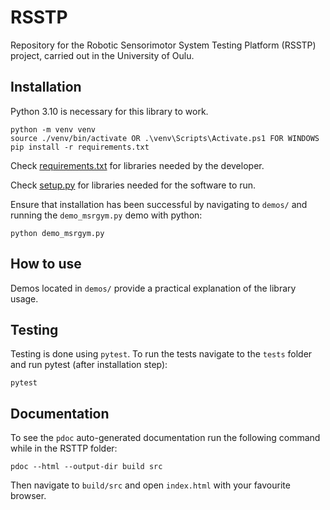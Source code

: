 # RSSTP
Repository for the Robotic Sensorimotor System Testing Platform (RSSTP) project, carried out in the University of Oulu.


## Installation
Python 3.10 is necessary for this library to work.

``` shell
python -m venv venv
source ./venv/bin/activate OR .\venv\Scripts\Activate.ps1 FOR WINDOWS
pip install -r requirements.txt
```
Check [requirements.txt](requirements.txt) for libraries needed by the developer.

Check [setup.py](setup.py) for libraries needed for the software to run.

Ensure that installation has been successful by navigating to ```demos/``` and running the ```demo_msrgym.py``` demo with python:

```shell
python demo_msrgym.py
```


## How to use
Demos located in ```demos/``` provide a practical explanation of the library usage.
## Testing
Testing is done using ```pytest```. 
To run the tests navigate to the ```tests``` folder and run pytest (after installation step):
``` shell
pytest
```
## Documentation
To see the ```pdoc``` auto-generated documentation run the following command while in the RSTTP folder:
```
pdoc --html --output-dir build src
```
Then navigate to ```build/src``` and open ```index.html``` with your favourite browser.